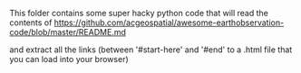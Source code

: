 This folder contains some super hacky python code that will read the contents of 
https://github.com/acgeospatial/awesome-earthobservation-code/blob/master/README.md

and extract all the links (between '#start-here' and '#end' to a .html file that you can load into your browser)
